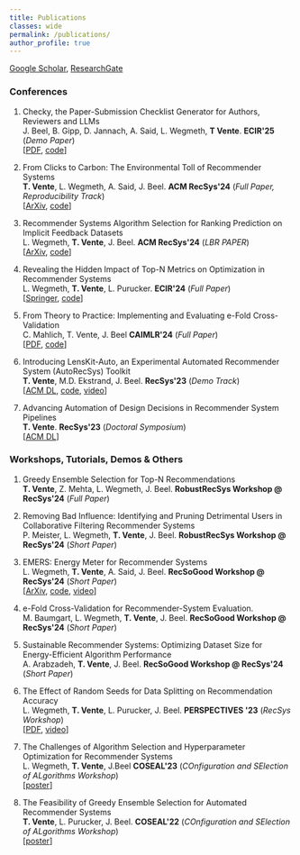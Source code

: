 ```yaml
---
title: Publications
classes: wide
permalink: /publications/
author_profile: true
---
```


[Google Scholar](https://scholar.google.com/citations?user=xcZpreUAAAAJ&hl=en&oi=ao), [ResearchGate](https://www.researchgate.net/profile/Tobias-Vente)


### Conferences

1. Checky, the Paper-Submission Checklist Generator for Authors, Reviewers and LLMs  
J. Beel, B. Gipp, D. Jannach, A. Said, L. Wegmeth, **T Vente**. **ECIR'25** (_Demo Paper_)  
\[[PDF](https://isg.beel.org/pubs/2025-Checky-Checklist-Generator-ECIR-Beel-et-al.pdf), [code](https://github.com/ISG-Siegen/Checky)]  

2. From Clicks to Carbon: The Environmental Toll of Recommender Systems  
**T. Vente**, L. Wegmeth, A. Said, J. Beel. **ACM RecSys'24** (_Full Paper, Reproducibility Track_)  
\[[ArXiv](https://arxiv.org/abs/2408.08203), [code](https://github.com/ISG-Siegen/recsys-carbon-footprint)]  

3. Recommender Systems Algorithm Selection for Ranking Prediction on Implicit Feedback Datasets  
L. Wegmeth, **T. Vente**, J. Beel. **ACM RecSys'24** (_LBR PAPER_)  
\[[ArXiv](https://arxiv.org/abs/2409.05461), [code](https://github.com/ISG-Siegen/RecSys-Algorithm-Selection-Ranking-Implicit-LBR)]  

4. Revealing the Hidden Impact of Top-N Metrics on Optimization in Recommender Systems  
L. Wegmeth, **T. Vente**, L. Purucker. **ECIR'24** (_Full Paper_)  
\[[Springer](https://link.springer.com/chapter/10.1007/978-3-031-56027-9_9), [code](https://github.com/ISG-Siegen/scoring-optimizer)]  

5. From Theory to Practice: Implementing and Evaluating e-Fold Cross-Validation  
C. Mahlich, T. Vente, J. Beel **CAIMLR'24** (_Full Paper_)  
\[[PDF](https://isg.beel.org/pubs/2024%20From%20Theory%20to%20Practice%20Implementing%20and%20Evaluating%20e-fold%20cross-validation.pdf), [code](https://github.com/ISG-Siegen/e-fold-ml-mahlich/tree/PosterPaper)]  

6. Introducing LensKit-Auto, an Experimental Automated Recommender System (AutoRecSys) Toolkit  
**T. Vente**, M.D. Ekstrand, J. Beel. **RecSys'23** (_Demo Track_)   
\[[ACM DL](https://dl.acm.org/doi/10.1145/3604915.3610656), [code](https://github.com/ISG-Siegen/lenskit-auto), [video](https://www.youtube.com/watch?v=OTZAb8E_IZI&t=4s)\]  

7. Advancing Automation of Design Decisions in Recommender System Pipelines   
**T. Vente**. **RecSys'23** (_Doctoral Symposium_)  
\[[ACM DL](https://dl.acm.org/doi/abs/10.1145/3604915.3608886)]


### Workshops, Tutorials, Demos & Others

1. Greedy Ensemble Selection for Top-N Recommendations  
**T. Vente**, Z. Mehta, L. Wegmeth, J. Beel. **RobustRecSys Workshop @ RecSys'24** (_Full Paper_)  

2. Removing Bad Influence: Identifying and Pruning Detrimental Users in Collaborative Filtering Recommender Systems  
P. Meister, L. Wegmeth, **T. Vente**, J. Beel. **RobustRecSys Workshop @ RecSys'24** (_Short Paper_)  

3. EMERS: Energy Meter for Recommender Systems  
L. Wegmeth, **T. Vente**, A. Said, J. Beel. **RecSoGood Workshop @ RecSys'24** (_Short Paper_)  
\[[ArXiv](https://arxiv.org/html/2409.15060v1#:~:text=EMERS%20measures%20energy%20consumption%20with,recommender%20systems%20practitioners%20and%20researchers.), [code](https://github.com/ISG-Siegen/emers),
[video](https://youtu.be/vmXOcrVpRDg)\]  

4. e-Fold Cross-Validation for Recommender-System Evaluation.  
M. Baumgart, L. Wegmeth, **T. Vente**, J. Beel. **RecSoGood Workshop @ RecSys'24** (_Short Paper_)  

5. Sustainable Recommender Systems: Optimizing Dataset Size for Energy-Efficient Algorithm Performance  
A. Arabzadeh, **T. Vente**, J. Beel. **RecSoGood Workshop @ RecSys'24** (_Short Paper_)  

6. The Effect of Random Seeds for Data Splitting on Recommendation Accuracy  
L. Wegmeth, **T. Vente**, L. Purucker, J. Beel. **PERSPECTIVES '23** (_RecSys Workshop_)  
\[[PDF](https://ceur-ws.org/Vol-3476/paper4.pdf), [video](https://perspectives-ws.github.io/2023/videos/#the-effect-of-random-seeds-for-data-splitting-on-recommendation-accuracy)\]  

7. The Challenges of Algorithm Selection and Hyperparameter Optimization for Recommender Systems  
L. Wegmeth, **T. Vente**, J.Beel **COSEAL'23** (_COnfiguration and SElection of ALgorithms Workshop_)  
\[[poster](https://www.researchgate.net/publication/373825532_The_Challenges_of_Algorithm_Selection_and_Hyperparameter_Optimization_for_Recommender_Systems)\]  

8. The Feasibility of Greedy Ensemble Selection for Automated Recommender Systems  
**T. Vente**, L. Purucker, J. Beel. **COSEAL'22** (_COnfiguration and SElection of ALgorithms Workshop_)  
\[[poster](https://www.researchgate.net/publication/373841225_The_Feasibility_of_Greedy_Ensemble_Selection_for_Automated_Recommender_Systems)\]



